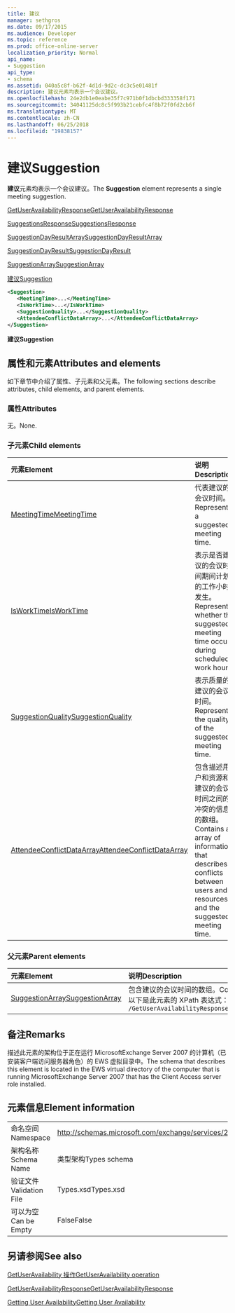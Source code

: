 ```yaml
---
title: 建议
manager: sethgros
ms.date: 09/17/2015
ms.audience: Developer
ms.topic: reference
ms.prod: office-online-server
localization_priority: Normal
api_name:
- Suggestion
api_type:
- schema
ms.assetid: 040a5c8f-b62f-4d1d-9d2c-dc3c5e01481f
description: 建议元素均表示一个会议建议。
ms.openlocfilehash: 24e2db1e0eabe35f7c971b0f1dbcbd333358f171
ms.sourcegitcommit: 34041125dc8c5f993b21cebfc4f8b72f0fd2cb6f
ms.translationtype: MT
ms.contentlocale: zh-CN
ms.lasthandoff: 06/25/2018
ms.locfileid: "19838157"
---
```

# <a name="suggestion"></a><span data-ttu-id="7a2a4-103">建议</span><span class="sxs-lookup"><span data-stu-id="7a2a4-103">Suggestion</span></span>

<span data-ttu-id="7a2a4-104">**建议**元素均表示一个会议建议。</span><span class="sxs-lookup"><span data-stu-id="7a2a4-104">The **Suggestion** element represents a single meeting suggestion.</span></span> 
  
[<span data-ttu-id="7a2a4-105">GetUserAvailabilityResponse</span><span class="sxs-lookup"><span data-stu-id="7a2a4-105">GetUserAvailabilityResponse</span></span>](getuseravailabilityresponse.md)
  
[<span data-ttu-id="7a2a4-106">SuggestionsResponse</span><span class="sxs-lookup"><span data-stu-id="7a2a4-106">SuggestionsResponse</span></span>](suggestionsresponse.md)
  
[<span data-ttu-id="7a2a4-107">SuggestionDayResultArray</span><span class="sxs-lookup"><span data-stu-id="7a2a4-107">SuggestionDayResultArray</span></span>](suggestiondayresultarray.md)
  
[<span data-ttu-id="7a2a4-108">SuggestionDayResult</span><span class="sxs-lookup"><span data-stu-id="7a2a4-108">SuggestionDayResult</span></span>](suggestiondayresult.md)
  
[<span data-ttu-id="7a2a4-109">SuggestionArray</span><span class="sxs-lookup"><span data-stu-id="7a2a4-109">SuggestionArray</span></span>](suggestionarray.md)
  
[<span data-ttu-id="7a2a4-110">建议</span><span class="sxs-lookup"><span data-stu-id="7a2a4-110">Suggestion</span></span>](suggestion.md)
  
```xml
<Suggestion>
   <MeetingTime>...</MeetingTime>
   <IsWorkTime>...</IsWorkTime>
   <SuggestionQuality>...</SuggestionQuality>
   <AttendeeConflictDataArray>...</AttendeeConflictDataArray>
</Suggestion>
```

 <span data-ttu-id="7a2a4-111">**建议**</span><span class="sxs-lookup"><span data-stu-id="7a2a4-111">**Suggestion**</span></span>
## <a name="attributes-and-elements"></a><span data-ttu-id="7a2a4-112">属性和元素</span><span class="sxs-lookup"><span data-stu-id="7a2a4-112">Attributes and elements</span></span>

<span data-ttu-id="7a2a4-113">如下章节中介绍了属性、子元素和父元素。</span><span class="sxs-lookup"><span data-stu-id="7a2a4-113">The following sections describe attributes, child elements, and parent elements.</span></span>
  
### <a name="attributes"></a><span data-ttu-id="7a2a4-114">属性</span><span class="sxs-lookup"><span data-stu-id="7a2a4-114">Attributes</span></span>

<span data-ttu-id="7a2a4-115">无。</span><span class="sxs-lookup"><span data-stu-id="7a2a4-115">None.</span></span>
  
### <a name="child-elements"></a><span data-ttu-id="7a2a4-116">子元素</span><span class="sxs-lookup"><span data-stu-id="7a2a4-116">Child elements</span></span>

|<span data-ttu-id="7a2a4-117">**元素**</span><span class="sxs-lookup"><span data-stu-id="7a2a4-117">**Element**</span></span>|<span data-ttu-id="7a2a4-118">**说明**</span><span class="sxs-lookup"><span data-stu-id="7a2a4-118">**Description**</span></span>|
|:-----|:-----|
|[<span data-ttu-id="7a2a4-119">MeetingTime</span><span class="sxs-lookup"><span data-stu-id="7a2a4-119">MeetingTime</span></span>](meetingtime.md) <br/> |<span data-ttu-id="7a2a4-120">代表建议的会议时间。</span><span class="sxs-lookup"><span data-stu-id="7a2a4-120">Represents a suggested meeting time.</span></span>  <br/> |
|[<span data-ttu-id="7a2a4-121">IsWorkTime</span><span class="sxs-lookup"><span data-stu-id="7a2a4-121">IsWorkTime</span></span>](isworktime.md) <br/> |<span data-ttu-id="7a2a4-122">表示是否建议的会议时间期间计划的工作小时发生。</span><span class="sxs-lookup"><span data-stu-id="7a2a4-122">Represents whether the suggested meeting time occurs during scheduled work hours.</span></span>  <br/> |
|[<span data-ttu-id="7a2a4-123">SuggestionQuality</span><span class="sxs-lookup"><span data-stu-id="7a2a4-123">SuggestionQuality</span></span>](suggestionquality.md) <br/> |<span data-ttu-id="7a2a4-124">表示质量的建议的会议时间。</span><span class="sxs-lookup"><span data-stu-id="7a2a4-124">Represents the quality of the suggested meeting time.</span></span>  <br/> |
|[<span data-ttu-id="7a2a4-125">AttendeeConflictDataArray</span><span class="sxs-lookup"><span data-stu-id="7a2a4-125">AttendeeConflictDataArray</span></span>](attendeeconflictdataarray.md) <br/> |<span data-ttu-id="7a2a4-126">包含描述用户和资源和建议的会议时间之间的冲突的信息的数组。</span><span class="sxs-lookup"><span data-stu-id="7a2a4-126">Contains an array of information that describes conflicts between users and resources and the suggested meeting time.</span></span>  <br/> |
   
### <a name="parent-elements"></a><span data-ttu-id="7a2a4-127">父元素</span><span class="sxs-lookup"><span data-stu-id="7a2a4-127">Parent elements</span></span>

|<span data-ttu-id="7a2a4-128">**元素**</span><span class="sxs-lookup"><span data-stu-id="7a2a4-128">**Element**</span></span>|<span data-ttu-id="7a2a4-129">**说明**</span><span class="sxs-lookup"><span data-stu-id="7a2a4-129">**Description**</span></span>|
|:-----|:-----|
|[<span data-ttu-id="7a2a4-130">SuggestionArray</span><span class="sxs-lookup"><span data-stu-id="7a2a4-130">SuggestionArray</span></span>](suggestionarray.md) <br/> |<span data-ttu-id="7a2a4-131">包含建议的会议时间的数组。</span><span class="sxs-lookup"><span data-stu-id="7a2a4-131">Contains an array of suggested meeting times.</span></span>  <br/> <span data-ttu-id="7a2a4-132">以下是此元素的 XPath 表达式：</span><span class="sxs-lookup"><span data-stu-id="7a2a4-132">The following is the XPath expression to this element:</span></span>  <br/>  `/GetUserAvailabilityResponse/SuggestionsResponse/SuggestionDayResultArray/SuggestionDayResult[i]/SuggestionArray` <br/> |
   
## <a name="remarks"></a><span data-ttu-id="7a2a4-133">备注</span><span class="sxs-lookup"><span data-stu-id="7a2a4-133">Remarks</span></span>

<span data-ttu-id="7a2a4-134">描述此元素的架构位于正在运行 MicrosoftExchange Server 2007 的计算机（已安装客户端访问服务器角色）的 EWS 虚拟目录中。</span><span class="sxs-lookup"><span data-stu-id="7a2a4-134">The schema that describes this element is located in the EWS virtual directory of the computer that is running MicrosoftExchange Server 2007 that has the Client Access server role installed.</span></span>
  
## <a name="element-information"></a><span data-ttu-id="7a2a4-135">元素信息</span><span class="sxs-lookup"><span data-stu-id="7a2a4-135">Element information</span></span>

|||
|:-----|:-----|
|<span data-ttu-id="7a2a4-136">命名空间</span><span class="sxs-lookup"><span data-stu-id="7a2a4-136">Namespace</span></span>  <br/> |http://schemas.microsoft.com/exchange/services/2006/types  <br/> |
|<span data-ttu-id="7a2a4-137">架构名称</span><span class="sxs-lookup"><span data-stu-id="7a2a4-137">Schema Name</span></span>  <br/> |<span data-ttu-id="7a2a4-138">类型架构</span><span class="sxs-lookup"><span data-stu-id="7a2a4-138">Types schema</span></span>  <br/> |
|<span data-ttu-id="7a2a4-139">验证文件</span><span class="sxs-lookup"><span data-stu-id="7a2a4-139">Validation File</span></span>  <br/> |<span data-ttu-id="7a2a4-140">Types.xsd</span><span class="sxs-lookup"><span data-stu-id="7a2a4-140">Types.xsd</span></span>  <br/> |
|<span data-ttu-id="7a2a4-141">可以为空</span><span class="sxs-lookup"><span data-stu-id="7a2a4-141">Can be Empty</span></span>  <br/> |<span data-ttu-id="7a2a4-142">False</span><span class="sxs-lookup"><span data-stu-id="7a2a4-142">False</span></span>  <br/> |
   
## <a name="see-also"></a><span data-ttu-id="7a2a4-143">另请参阅</span><span class="sxs-lookup"><span data-stu-id="7a2a4-143">See also</span></span>



[<span data-ttu-id="7a2a4-144">GetUserAvailability 操作</span><span class="sxs-lookup"><span data-stu-id="7a2a4-144">GetUserAvailability operation</span></span>](getuseravailability-operation.md)
  
[<span data-ttu-id="7a2a4-145">GetUserAvailabilityResponse</span><span class="sxs-lookup"><span data-stu-id="7a2a4-145">GetUserAvailabilityResponse</span></span>](getuseravailabilityresponse.md)


[<span data-ttu-id="7a2a4-146">Getting User Availability</span><span class="sxs-lookup"><span data-stu-id="7a2a4-146">Getting User Availability</span></span>](http://msdn.microsoft.com/library/d4133fcb-9b0f-4e6b-aadf-a389da83516a%28Office.15%29.aspx)

